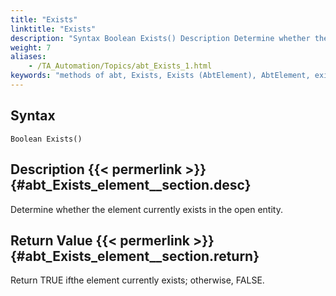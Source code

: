 ```yaml
--- 
title: "Exists"
linktitle: "Exists"
description: "Syntax Boolean Exists() Description Determine whether the element currently exists in the open entity. Return Value Return TRUE if the element currently exists ; otherwise, FALSE ."
weight: 7
aliases: 
    - /TA_Automation/Topics/abt_Exists_1.html
keywords: "methods of abt, Exists, Exists (AbtElement), AbtElement, exists, abtelment exists, existence of control in window, control currently exists in window, HTML element currently exists web page"
---
```


## Syntax

`Boolean Exists()`

## Description {{< permerlink >}} {#abt_Exists_element__section.desc} 

Determine whether the element currently exists in the open entity.

## Return Value {{< permerlink >}} {#abt_Exists_element__section.return} 

Return TRUE ifthe element currently exists; otherwise, FALSE.




